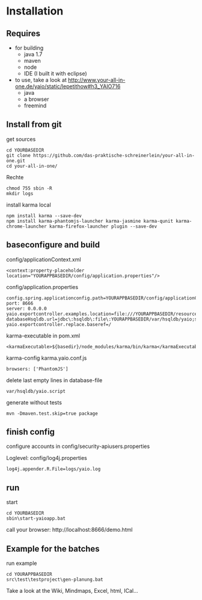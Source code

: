 # Installation

## Requires
- for building
   - java 1.7
   - maven
   - node
   - IDE (I built it with eclipse)
- to use, take a look at http://www.your-all-in-one.de/yaio/static/lepetithow#h3_YAIO716
   - java
   - a browser
   - freemind

## Install from git

get sources

    cd YOURBASEDIR
    git clone https://github.com/das-praktische-schreinerlein/your-all-in-one.git
    cd your-all-in-one/

Rechte

    chmod 755 sbin -R
    mkdir logs

install karma local

    npm install karma --save-dev
    npm install karma-phantomjs-launcher karma-jasmine karma-qunit karma-chrome-launcher karma-firefox-launcher plugin --save-dev

## baseconfigure and build
config/applicationContext.xml

    <context:property-placeholder location="YOURAPPBASEDIR/config/application.properties"/>

config/application.properties

    config.spring.applicationconfig.path=YOURAPPBASEDIR/config/applicationContext.xml
    port: 8666
    server: 0.0.0.0
    yaio.exportcontroller.examples.location=file:///YOURAPPBASEDIR/resources/examples/
    databaseHsqldb.url=jdbc\:hsqldb\:file\:YOURAPPBASEDIR/var/hsqldb/yaio;shutdown\=true;hsqldb.write_delay\=false;
    yaio.exportcontroller.replace.baseref=/

karma-executable in pom.xml

    <karmaExecutable>${basedir}/node_modules/karma/bin/karma</karmaExecutable>

karma-config karma.yaio.conf.js

    browsers: ['PhantomJS']

delete last empty lines in database-file

    var/hsqldb/yaio.script

generate without tests

    mvn -Dmaven.test.skip=true package

## finish config

configure accounts in config/security-apiusers.properties

Loglevel: config/log4j.properties

    log4j.appender.R.File=logs/yaio.log

## run
start

    cd YOURBASEDIR
    sbin\start-yaioapp.bat

call your browser: http://localhost:8666/demo.html

## Example for the batches

run example 

    cd YOURAPPBASEDIR
    src\test\testproject\gen-planung.bat

Take a look at the Wiki, Mindmaps, Excel, html, ICal...
